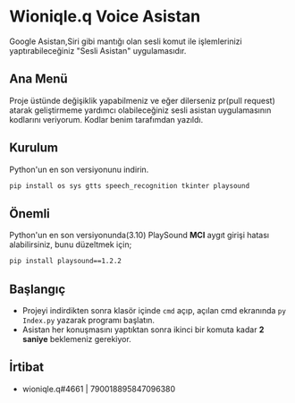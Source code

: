 # Wioniqle.q Voice Asistan

Google Asistan,Siri gibi mantığı olan sesli komut ile işlemlerinizi yaptırabileceğiniz "Sesli Asistan" uygulamasıdır.

## Ana Menü
Proje üstünde değişiklik yapabilmeniz ve eğer dilerseniz pr(pull request) atarak geliştirmeme yardımcı olabileceğiniz sesli asistan uygulamasının kodlarını veriyorum.
Kodlar benim tarafımdan yazıldı.

## Kurulum
Python'un en son versiyonunu indirin.

```sh
pip install os sys gtts speech_recognition tkinter playsound
```

## Önemli
Python'un en son versiyonunda(3.10) PlaySound **MCI** aygıt girişi hatası alabilirsiniz, bunu düzeltmek için;

```sh
pip install playsound==1.2.2
```

## Başlangıç
- Projeyi indirdikten sonra klasör içinde ``cmd`` açıp, açılan cmd ekranında ``py Index.py`` yazarak programı başlatın.
- Asistan her konuşmasını yaptıktan sonra ikinci bir komuta kadar **2 saniye** beklemeniz gerekiyor.

## İrtibat
- wioniqle.q#4661 | 790018895847096380
